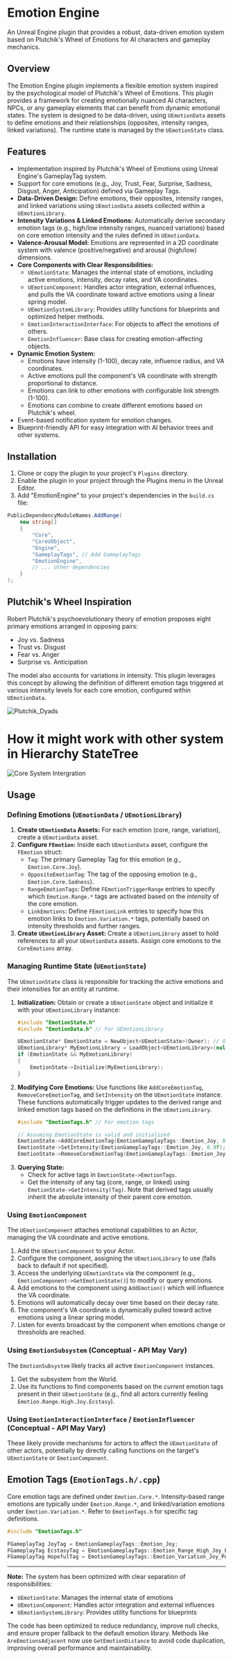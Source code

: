 # Emotion Engine

An Unreal Engine plugin that provides a robust, data-driven emotion system based on Plutchik's Wheel of Emotions for AI characters and gameplay mechanics.

## Overview

The Emotion Engine plugin implements a flexible emotion system inspired by the psychological model of Plutchik's Wheel of Emotions. This plugin provides a framework for creating emotionally nuanced AI characters, NPCs, or any gameplay elements that can benefit from dynamic emotional states. The system is designed to be data-driven, using `UEmotionData` assets to define emotions and their relationships (opposites, intensity ranges, linked variations). The runtime state is managed by the `UEmotionState` class.

## Features

- Implementation inspired by Plutchik's Wheel of Emotions using Unreal Engine's GameplayTag system.
- Support for core emotions (e.g., Joy, Trust, Fear, Surprise, Sadness, Disgust, Anger, Anticipation) defined via Gameplay Tags.
- **Data-Driven Design:** Define emotions, their opposites, intensity ranges, and linked variations using `UEmotionData` assets collected within a `UEmotionLibrary`.
- **Intensity Variations & Linked Emotions:** Automatically derive secondary emotion tags (e.g., high/low intensity ranges, nuanced variations) based on core emotion intensity and the rules defined in `UEmotionData`.
- **Valence-Arousal Model:** Emotions are represented in a 2D coordinate system with valence (positive/negative) and arousal (high/low) dimensions.
- **Core Components with Clear Responsibilities:**
    - `UEmotionState`: Manages the internal state of emotions, including active emotions, intensity, decay rates, and VA coordinates.
    - `UEmotionComponent`: Handles actor integration, external influences, and pulls the VA coordinate toward active emotions using a linear spring model.
    - `UEmotionSystemLibrary`: Provides utility functions for blueprints and optimized helper methods.
    - `EmotionInteractionInterface`: For objects to affect the emotions of others.
    - `EmotionInfluencer`: Base class for creating emotion-affecting objects.
- **Dynamic Emotion System:**
    - Emotions have intensity (1-100), decay rate, influence radius, and VA coordinates.
    - Active emotions pull the component's VA coordinate with strength proportional to distance.
    - Emotions can link to other emotions with configurable link strength (1-100).
    - Emotions can combine to create different emotions based on Plutchik's wheel.
- Event-based notification system for emotion changes.
- Blueprint-friendly API for easy integration with AI behavior trees and other systems.

## Installation

1.  Clone or copy the plugin to your project's `Plugins` directory.
2.  Enable the plugin in your project through the Plugins menu in the Unreal Editor.
3.  Add "EmotionEngine" to your project's dependencies in the `build.cs` file:

```csharp
PublicDependencyModuleNames.AddRange(
    new string[]
    {
        "Core",
        "CoreUObject",
        "Engine",
        "GameplayTags", // Add GameplayTags
        "EmotionEngine",
        // ... other dependencies
    }
);
```

## Plutchik's Wheel Inspiration

Robert Plutchik's psychoevolutionary theory of emotion proposes eight primary emotions arranged in opposing pairs:

-   Joy vs. Sadness
-   Trust vs. Disgust
-   Fear vs. Anger
-   Surprise vs. Anticipation

The model also accounts for variations in intensity. This plugin leverages this concept by allowing the definition of different emotion tags triggered at various intensity levels for each core emotion, configured within `UEmotionData`.

![Plutchik_Dyads](https://upload.wikimedia.org/wikipedia/commons/a/ad/Plutchik_Dyads.svg)

# How it might work with other system in Hierarchy StateTree

![Core System Intergration](docs/CoreSystem_Intergration.png)

## Usage

### Defining Emotions (`UEmotionData` / `UEmotionLibrary`)

1.  **Create `UEmotionData` Assets:** For each emotion (core, range, variation), create a `UEmotionData` asset.
2.  **Configure `FEmotion`:** Inside each `UEmotionData` asset, configure the `FEmotion` struct:
    *   `Tag`: The primary Gameplay Tag for this emotion (e.g., `Emotion.Core.Joy`).
    *   `OppositeEmotionTag`: The tag of the opposing emotion (e.g., `Emotion.Core.Sadness`).
    *   `RangeEmotionTags`: Define `FEmotionTriggerRange` entries to specify which `Emotion.Range.*` tags are activated based on the *intensity* of the core emotion.
    *   `LinkEmotions`: Define `FEmotionLink` entries to specify how this emotion links to `Emotion.Variation.*` tags, potentially based on intensity thresholds and further ranges.
3.  **Create `UEmotionLibrary` Asset:** Create a `UEmotionLibrary` asset to hold references to all your `UEmotionData` assets. Assign core emotions to the `CoreEmotions` array.

### Managing Runtime State (`UEmotionState`)

The `UEmotionState` class is responsible for tracking the active emotions and their intensities for an entity at runtime.

1.  **Initialization:** Obtain or create a `UEmotionState` object and initialize it with your `UEmotionLibrary` instance:
    ```cpp
    #include "EmotionState.h"
    #include "EmotionData.h" // For UEmotionLibrary

    UEmotionState* EmotionState = NewObject<UEmotionState>(Owner); // Or get from EmotionComponent
    UEmotionLibrary* MyEmotionLibrary = LoadObject<UEmotionLibrary>(nullptr, TEXT("/Path/To/Your/EmotionLibrary.EmotionLibrary"));
    if (EmotionState && MyEmotionLibrary)
    {
        EmotionState->Initialize(MyEmotionLibrary);
    }
    ```
2.  **Modifying Core Emotions:** Use functions like `AddCoreEmotionTag`, `RemoveCoreEmotionTag`, and `SetIntensity` on the `UEmotionState` instance. These functions automatically trigger updates to the derived range and linked emotion tags based on the definitions in the `UEmotionLibrary`.
    ```cpp
    #include "EmotionTags.h" // For emotion tags

    // Assuming EmotionState is valid and initialized
    EmotionState->AddCoreEmotionTag(EmotionGameplayTags::Emotion_Joy, 0.7f); // Adds Joy, potentially triggers range/linked tags
    EmotionState->SetIntensity(EmotionGameplayTags::Emotion_Joy, 0.9f);      // Updates Joy intensity, re-evaluates range/linked tags
    EmotionState->RemoveCoreEmotionTag(EmotionGameplayTags::Emotion_Joy);    // Removes Joy, clears related derived tags
    ```
3.  **Querying State:**
    *   Check for active tags in `EmotionState->EmotionTags`.
    *   Get the intensity of any tag (core, range, or linked) using `EmotionState->GetIntensity(Tag)`. Note that derived tags usually inherit the absolute intensity of their parent core emotion.

### Using `EmotionComponent`

The `UEmotionComponent` attaches emotional capabilities to an Actor, managing the VA coordinate and active emotions.

1.  Add the `UEmotionComponent` to your Actor.
2.  Configure the component, assigning the `UEmotionLibrary` to use (falls back to default if not specified).
3.  Access the underlying `UEmotionState` via the component (e.g., `EmotionComponent->GetEmotionState()`) to modify or query emotions.
4.  Add emotions to the component using `AddEmotion()` which will influence the VA coordinate.
5.  Emotions will automatically decay over time based on their decay rate.
6.  The component's VA coordinate is dynamically pulled toward active emotions using a linear spring model.
7.  Listen for events broadcast by the component when emotions change or thresholds are reached.

### Using `EmotionSubsystem` (Conceptual - API May Vary)

The `EmotionSubsystem` likely tracks all active `EmotionComponent` instances.

1.  Get the subsystem from the World.
2.  Use its functions to find components based on the *current* emotion tags present in their `UEmotionState` (e.g., find all actors currently feeling `Emotion.Range.High.Joy.Ecstasy`).

### Using `EmotionInteractionInterface` / `EmotionInfluencer` (Conceptual - API May Vary)

These likely provide mechanisms for actors to affect the `UEmotionState` of other actors, potentially by directly calling functions on the target's `UEmotionState` or `EmotionComponent`.

## Emotion Tags (`EmotionTags.h/.cpp`)

Core emotion tags are defined under `Emotion.Core.*`. Intensity-based range emotions are typically under `Emotion.Range.*`, and linked/variation emotions under `Emotion.Variation.*`. Refer to `EmotionTags.h` for specific tag definitions.

```cpp
#include "EmotionTags.h"

FGameplayTag JoyTag = EmotionGameplayTags::Emotion_Joy;
FGameplayTag EcstasyTag = EmotionGameplayTags::Emotion_Range_High_Joy_Ecstasy; // Example Range Tag
FGameplayTag HopefulTag = EmotionGameplayTags::Emotion_Variation_Joy_Peaceful_Hopeful; // Example Variation Tag
```

---

**Note:** The system has been optimized with clear separation of responsibilities:
- `UEmotionState`: Manages the internal state of emotions
- `UEmotionComponent`: Handles actor integration and external influences
- `UEmotionSystemLibrary`: Provides utility functions for blueprints

The code has been optimized to reduce redundancy, improve null checks, and ensure proper fallback to the default emotion library. Methods like `AreEmotionsAdjacent` now use `GetEmotionDistance` to avoid code duplication, improving overall performance and maintainability.
